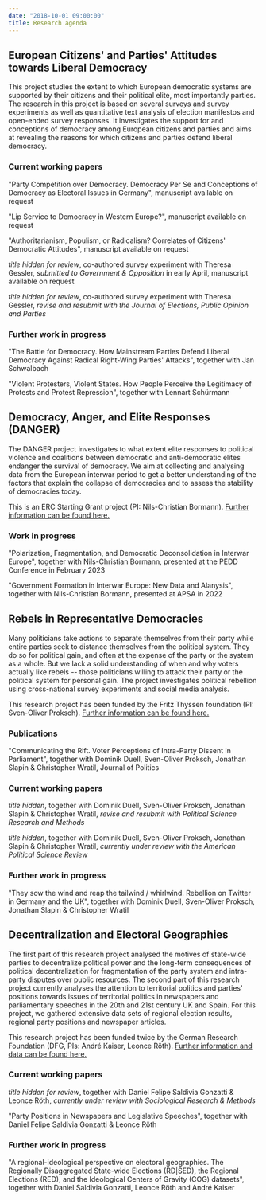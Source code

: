```yaml
---
date: "2018-10-01 09:00:00"
title: Research agenda
---
```


## European Citizens' and Parties' Attitudes towards Liberal Democracy

This project studies the extent to which European democratic systems are supported by their citizens and their political elite, most importantly parties. The research in this project is based on several surveys and survey experiments as well as quantitative text analysis of election manifestos and open-ended survey responses. It investigates the support for and conceptions of democracy among European citizens and parties and aims at revealing the reasons for which citizens and parties defend liberal democracy.

### Current working papers

"Party Competition over Democracy. Democracy Per Se and Conceptions of Democracy as Electoral Issues in Germany", manuscript available on request

"Lip Service to Democracy in Western Europe?", manuscript available on request

"Authoritarianism, Populism, or Radicalism? Correlates of Citizens' Democratic Attitudes", manuscript available on request

_title hidden for review_, co-authored survey experiment with Theresa Gessler, _submitted to Government \& Opposition_ in early April, manuscript available on request

_title hidden for review_, co-authored survey experiment with Theresa Gessler, _revise and resubmit with the Journal of Elections, Public Opinion and Parties_

### Further work in progress

"The Battle for Democracy. How Mainstream Parties Defend Liberal Democracy Against Radical Right-Wing Parties' Attacks", together with Jan Schwalbach

"Violent Protesters, Violent States. How People Perceive the Legitimacy of Protests and Protest Repression", together with Lennart Schürmann

## Democracy, Anger, and Elite Responses (DANGER)

The DANGER project investigates to what extent elite responses to political violence and coalitions between democratic and anti-democratic elites endanger the survival of democracy. We aim at collecting and analysing data from the European interwar period to get a better understanding of the factors that explain the collapse of democracies and to assess the stability of democracies today.

This is an ERC Starting Grant project (PI: Nils-Christian Bormann). [Further information can be found here.](https://www.uni-wh.de/en/uwh-international/university/faculty-of-management-economics-and-society/department-of-philosophy-politics-and-economics/chair-of-international-political-studies/)

### Work in progress

"Polarization, Fragmentation, and Democratic Deconsolidation in Interwar Europe", together with Nils-Christian Bormann, presented at the PEDD Conference in February 2023

"Government Formation in Interwar Europe: New Data and Alanysis", together with Nils-Christian Bormann, presented at APSA in 2022

## Rebels in Representative Democracies

Many politicians take actions to separate themselves from their party while entire parties seek to distance themselves from the political system. They do so for political gain, and often at the expense of the party or the system as a whole. But we lack a solid understanding of when and why voters actually like rebels -- those politicians willing to attack their party or the political system for personal gain. The project investigates political rebellion using cross-national survey experiments and social media analysis.

This research project has been funded by the Fritz Thyssen foundation  (PI: Sven-Oliver Proksch). [Further information can be found here.](https://cccp.uni-koeln.de/de/research/current-research-projects/rebels-in-representative-democracy-the-appeal-and-consequences-of-political-defection-in-europe/)

### Publications

"Communicating the Rift. Voter Perceptions of Intra-Party Dissent in Parliament", together with Dominik Duell, Sven-Oliver Proksch, Jonathan Slapin & Christopher Wratil, Journal of Politics

### Current working papers

_title hidden_, together with Dominik Duell, Sven-Oliver Proksch, Jonathan Slapin & Christopher Wratil, _revise and resubmit with Political Science Research and Methods_

_title hidden_, together with Dominik Duell, Sven-Oliver Proksch, Jonathan Slapin & Christopher Wratil, _currently under review with the American Political Science Review_

### Further work in progress

"They sow the wind and reap the tailwind / whirlwind. Rebellion on Twitter in Germany and the UK", together with Dominik Duell, Sven-Oliver Proksch, Jonathan Slapin & Christopher Wratil


## Decentralization and Electoral Geographies

The first part of this research project analysed the motives of state-wide parties to decentralize political power and the long-term consequences of political decentralization for fragmentation of the party system and intra-party disputes over public resources. The second part of this research project currently analyses the attention to territorial politics and parties' positions towards issues of territorial politics in newspapers and parliamentary speeches in the 20th and 21st century UK and Spain. For this project, we gathered extensive data sets of regional election results, regional party positions and newspaper articles. 

This research project has been funded twice by the German Research Foundation (DFG, PIs: André Kaiser, Leonce Röth). [Further information and data can be found here.](https://cccp.uni-koeln.de/de/research/current-research-projects/deg-decentralization-and-electoral-geographies-i-ii)

### Current working papers

_title hidden for review_, together with Daniel Felipe Saldivia Gonzatti & Leonce Röth, _currently under review with Sociological Research & Methods_

"Party Positions in Newspapers and Legislative Speeches", together with Daniel Felipe Saldivia Gonzatti & Leonce Röth

### Further work in progress

"A regional-ideological perspective on electoral geographies. The Regionally Disaggregated State-wide Elections (RD|SED), the Regional Elections (RED), and the Ideological Centers of Gravity (COG) datasets", together with Daniel Saldivia Gonzatti, Leonce Röth and André Kaiser
